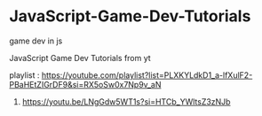 # JavaScript-Game-Dev-Tutorials
game dev in js


JavaScript Game Dev Tutorials from yt

 playlist : https://youtube.com/playlist?list=PLXKYLdkD1_a-lfXulF2-PBaHEtZIGrDF9&si=RX5oSw0x7Np9v_aN


 1. https://youtu.be/LNgGdw5WT1s?si=HTCb_YWltsZ3zNJb